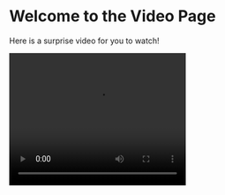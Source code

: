 # Welcome to the Video Page

Here is a surprise video for you to watch!

<video width="320" height="240" controls>
  <source src="video.mp4" type="video/mp4">
  Your browser does not support the video tag.
</video>
